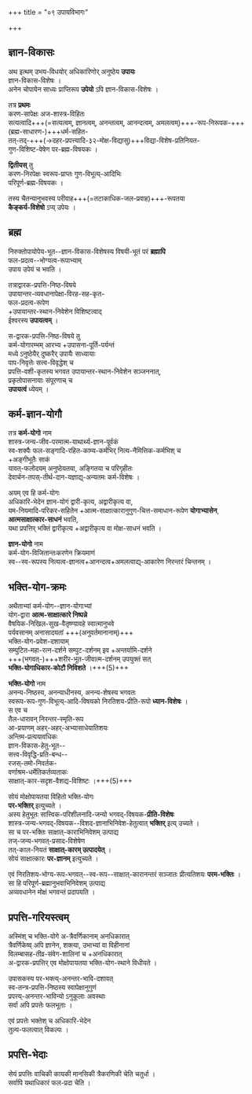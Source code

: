 +++
title = "०९ उपायविभागः"

+++

## ज्ञान-विकासः
अथ इत्थम् उभय-विधयोर् अधिकारिणोर् अनुष्ठेय **उपायः**  
ज्ञान-विकास-विशेषः ।  
अनेन चोपायेन साध्यः प्राप्तिरूप **उपेयो** ऽपि ज्ञान-विकास-विशेषः ।  

तत्र **प्रथमः**  
करण-सापेक्षः अज-शास्त्र-विहितः  
सत्यत्वादि+++(=सत्यत्वम्, ज्ञानत्वम्, अनन्तत्वम्, आनन्दत्वम्, अमलत्वम्)+++-रूप-निरूपक-+++(ब्रह्म-साधारण-)+++धर्म-सहित-  
तत्-तद्-+++(→दहर-प्रपत्त्यादि-३२-मोक्ष-विद्यासु)+++विद्या-विशेष-प्रतिनियत-  
गुण-विशिष्ट-वेषेण पर-ब्रह्म-विषयकः ।

**द्वितीयस्** तु  
करण-निरपेक्षः स्वरूप-प्राप्तः गुण-विभूत्य्-आदिभिः  
परिपूर्ण-ब्रह्म-विषयकः ।  

तस्य चैतन्यानुभवस्य परीवाह+++(=तटाकाधिक-जल-प्रवाह)+++-रूपतया  
**कैङ्कर्य-विशेषो** ऽप्य् उपेयः ।

## ब्रह्म
निरुक्तोपायोपेय-भूत--ज्ञान-विकास-विशेषस्य विषयी-भूतं परं **ब्रह्मापि**  
फल-प्रदत्व--भोग्यत्व-रूपाभ्याम्  
उपाय उपेयं च भवति । 

तत्राद्वारक-प्रपत्ति-निष्ठ-विषये  
उपायान्तर-व्यवधानापेक्षा-विरह-सह-कृत-  
फल-प्रदत्व-रूपेण  
+उपायान्तर-स्थान-निवेशेन विशिष्टत्वाद्  
ईश्वरस्य **उपायत्वम्** । 

स-द्वारक-प्रपत्ति-निष्ठ-विषये तु  
कर्म-योगारम्भम् आरभ्य +उपासना-पूर्ति-पर्यन्तं  
मध्ये ऽनुष्ठेयैर् दुष्करैर् उपायैः साध्यायाः  
पाप-निवृत्तेः सत्त्व-विवृद्धेश् च  
प्रपत्ति-वशी-कृतस्य भगवत उपायान्तर-स्थान-निवेशेन सञ्जननात्,  
प्रकृतोपासनायाः संपूरणाच् च  
**उपायत्वं** ध्येयम् ।

## कर्म-ज्ञान-योगौ
तत्र **कर्म-योगो** नाम  
शास्त्र-जन्य-जीव-परमात्म-याथार्थ्य-ज्ञान-पूर्वकं  
स्व-शक्यैः फल-सङ्गादि-रहित-काम्य-कर्मभिर् नित्य-नैमित्तिक-कर्मभिश् च  
+अङ्गीभूतैः साकं  
यावत्-फलोदयम् अनुष्ठेयतया, अङ्गितया च परिगृहीतः  
देवार्चन-तपस्-तीर्थ-दान-यज्ञाद्य्-अन्यतमः कर्म-विशेषः ।

अयम् एव हि कर्म-योगः  
अधिकारि-भेदेन ज्ञान-योगं द्वारी-कृत्य, अद्वारीकृत्य वा,  
यम-नियमादि-परिकर-सहितेन +आत्म-साक्षात्कारानुगुण-चित्त-समाधान-रूपेण **योगाभ्यासेन**,  
**आत्मसाक्षात्कार-साधनं** भवति,  
यथा प्रपत्तिर् भक्तिं द्वारीकृत्य +अद्वारीकृत्य वा मोक्ष-साधनं भवति ।

**ज्ञान-योगो** नाम  
कर्म-योग-विजितान्तःकरणेन क्रियमाणं  
स्व--स्व-रूपस्य नित्यत्व-ज्ञानत्व+आनन्दत्व+अमलत्वाद्य्-आकारेण निरन्तरं चिन्तनम् ।

## भक्ति-योग-क्रमः
अथैताभ्यां कर्म-योग--ज्ञान-योगाभ्यां  
योग-द्वारा **आत्म-साक्षात्कारे निष्पन्ने**  
वैषयिक-निखिल-सुख-वैतृष्ण्यावहे स्वात्मानुभवे  
पर्यवसानम् अनासादयतां +++(अनुवर्तमानानाम्)+++  
भक्ति-योग-प्रवेश-दशायाम्  
सम्पुटित-महा-रत्न-दर्शने सम्पुट-दर्शनम् इव +अन्तर्यामि-दर्शने  
+++(भगवत्-)+++शरीर-भूत-जीवात्म-दर्शनम् उपयुक्तं सत्  
**भक्ति-योगाधिकार-कोटौ निविशते** ।+++(5)+++

**भक्ति-योगो** नाम  
अनन्य-निष्ठस्य, अनन्याधीनस्य, अनन्य-शेषस्य भगवतः  
स्वरूप-रूप-गुण-विभूत्य्-आदि-विषयको निरतिशय-प्रीति-रूपो **ध्यान-विशेषः** ।  
स एव च  
तैल-धारावन् निरन्तर-स्मृति-रूप  
आ-प्रयाणम् अहर्-अहर्-अभ्यासाधेयातिशयः  
अन्तिम-प्रत्ययावधिकः  
ज्ञान-विकास-हेतु-भूत--  
सत्त्व-विवृद्धि-प्रति-बन्ध--  
रजस्-तमो-निवर्तक-  
वर्णाश्रम-धर्मेतिकर्तव्यताकः  
साक्षात्-कार-सदृश-वैशद्य-विशिष्टः ।+++(5)+++

सोयं मोक्षोपायतया विहितो भक्ति-योगः  
**पर-भक्तिर्** इत्युच्यते ।  
अस्य हेतुभूतः सात्त्विक-परिशीलनादि-जन्यो भगवद्-विषयक-**प्रीति-विशेषः**  
शास्त्र-जन्य-भगवद्-विषयक--विशद-ज्ञानाभिनिवेश-हेतुत्वात् **भक्तिर्** इत्य् उच्यते ।  
सा च पर-भक्तिः साक्षात्-काराभिनिवेशम् उत्पाद्य  
तज्-जन्य-भगवत्-प्रसाद-विशेषेण  
तत्-काल-नियतं **साक्षात्-कारम् उत्पादयेत्** ।  
सोयं साक्षात्कारः **पर-ज्ञानम्** इत्युच्यते ।

एवं निरतिशय-भोग्य-रूप-भगवत्--स्व-रूप--साक्षात्-कारानन्तरं सञ्जातः प्रीत्यतिशयः **परम-भक्तिः** ।  
सा हि परिपूर्ण-ब्रह्मानुभवाभिनिवेशम् उत्पाद्य  
अव्यवधानेन मोक्षं भगवन्तं प्रदापयति ।

## प्रपत्ति-गरियस्त्वम्
अस्मिंश् च भक्ति-योगे अ-त्रैवर्णिकानाम् अनधिकारात्  
त्रैवर्णिकेष्व् अपि ज्ञानेन, शक्त्या, उभाभ्यां वा विहीनानां  
विलम्बासह-तीव्र-संवेग-शालिनां च +अनधिकारात्  
अ-द्वारक-प्रपत्तिर् एव मोक्षोपायतया भक्ति-योग-स्थाने विधीयते ।  

उपासकस्य पर-भक्त्य्-अनन्तर-भावि-दशावत्  
स्व-तन्त्र-प्रपत्ति-निष्ठस्य स्वापेक्षानुगुणं  
प्रपत्त्य्-अनन्तर-भाविन्यो ऽनुकूलाः अवस्थाः  
सर्वा अपि प्रपत्तेः फलभूताः ।

एवं प्रपत्तेः भक्तेश् च अधिकारि-भेदेन  
तुल्य-फलत्वात् विकल्पः ।  

## प्रपत्ति-भेदाः
सेयं प्रपत्तिः वाचिकी कायकी मानसिकी त्रैकरणिकी चेति चतुर्धा ।  
सर्वापि यथाधिकारं फल-प्रदा चेति ।

